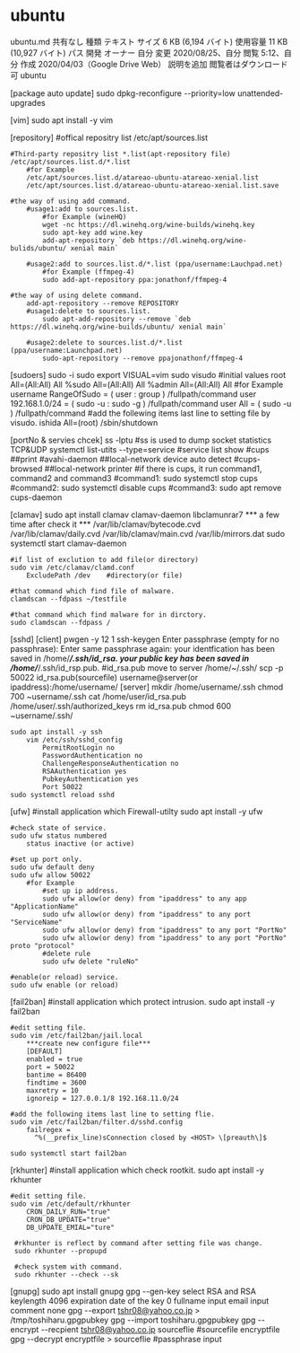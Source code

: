# ubuntu
ubuntu.md
共有なし
種類
テキスト
サイズ
6 KB (6,194 バイト)
使用容量
11 KB (10,927 バイト)
パス
開発
オーナー
自分
変更
2020/08/25、自分
閲覧
5:12、自分
作成
2020/04/03（Google Drive Web）
説明を追加
閲覧者はダウンロード可
ubuntu

[package auto update]
    sudo dpkg-reconfigure --priority=low unattended-upgrades

[vim] 
    sudo apt install -y vim

[repository]
    #offical repositry list
    /etc/apt/sources.list

    #Third-party repositry list *.list(apt-repository file) 
    /etc/apt/sources.list.d/*.list
        #for Example
        /etc/apt/sources.list.d/atareao-ubuntu-atareao-xenial.list
        /etc/apt/sources.list.d/atareao-ubuntu-atareao-xenial.list.save

    #the way of using add command.
        #usage1:add to sources.list.
            #for Example (wineHQ)
            wget -nc https://dl.winehq.org/wine-builds/winehq.key
            sudo apt-key add wine.key
            add-apt-repository `deb https://dl.winehq.org/wine-bulids/ubuntu/ xenial main`

        #usage2:add to sources.list.d/*.list (ppa/username:Lauchpad.net)
            #for Example (ffmpeg-4)
            sudo add-apt-repository ppa:jonathonf/ffmpeg-4

    #the way of using delete command.
        add-apt-repository --remove REPOSITORY
        #usage1:delete to sources.list.
            sudo apt-add-repository --remove `deb https://dl.winehq.org/wine-builds/ubuntu/ xenial main`

        #usage2:delete to sources.list.d/*.list (ppa/username:Launchpad.net)
            sudo-apt-repository --remove ppajonathonf/ffmpeg-4

[sudoers]
    sudo -i
    sudo export VISUAL=vim
    sudo visudo
    #initial values
        root All=(All:All) All
        %sudo All=(All:All) All
        %admin All=(All:All) All
     #for Example
        username RangeOfSudo = ( user : group ) /fullpath/command
        user 192.168.1.0/24 = ( sudo -u : sudo -g ) /fullpath/command
        user All = ( sudo -u ) /fullpath/command
      #add the follewing items last line to setting file by visudo. 
        ishida All=(root) /sbin/shutdown

[portNo & servies chcek]
    ss -lptu    #ss is used to dump socket statistics TCP&UDP
    systemctl list-utits --type=service    #service list show
        #cups          ##print
        #avahi-daemon  ##local-network device auto detect
        #cups-browsed  ##local-network printer
        #if there is cups, it run command1, command2 and command3
        #command1: sudo systemctl stop cups
        #command2: sudo systemctl disable cups
        #command3: sudo apt remove cups-daemon 

[clamav]
    sudo apt install clamav clamav-daemon libclamunrar7
    *** a few time after check it ***
        /var/lib/clamav/bytecode.cvd
        /var/lib/clamav/daily.cvd
        /var/lib/clamav/main.cvd
        /var/lib/mirrors.dat 
    sudo systemctl start clamav-daemon

    #if list of exclution to add file(or directory)
    sudo vim /etc/clamav/clamd.conf
        ExcludePath /dev    #directory(or file)
   
    #that command which find file of malware.
    clamdscan --fdpass ~/testfile 

    #that command which find malware for in dirctory.
    sudo clamdscan --fdpass /
 
[sshd]
    [client]
    pwgen -y 12 1
    ssh-keygen
        Enter passphrase (empty for no passphrase):
        Enter same passphrase again:
        your identfication has been saved in /home/***/.ssh/id_rsa.
        your public key has been saved in /home/***/.ssh/id_rsp.pub.
    #id_rsa.pub move to server /home/~/.ssh/
    scp -p 50022 id_rsa.pub(sourcefile) username@server(or ipaddress):/home/username/
    [server]
    mkdir /home/username/.ssh
    chmod 700 ~username/.ssh
    cat /home/user/id_rsa.pub /home/user/.ssh/authorized_keys
    rm id_rsa.pub
    chmod 600 ~username/.ssh/

    sudo apt install -y ssh
        vim /etc/ssh/sshd_config
            PermitRootLogin no
            PasswordAuthentication no
            ChallengeResponseAuthentication no
            RSAAuthentication yes
            PubkeyAuthentication yes
            Port 50022
    sudo systemctl reload sshd

[ufw]
    #install application which Firewall-utilty
    sudo apt install -y ufw

    #check state of service.
    sudo ufw status numbered
        status inactive (or active)

    #set up port only.
    sudo ufw default deny
    sudo ufw allow 50022
        #for Example
            #set up ip address.
            sudo ufw allow(or deny) from "ipaddress" to any app "ApplicationName"
            sudo ufw allow(or deny) from "ipaddress" to any port "ServiceName"
            sudo ufw allow(or deny) from "ipaddress" to any port "PortNo"
            sudo ufw allow(or deny) from "ipaddress" to any port "PortNo" proto "protocol"
            #delete rule
            sudo ufw delete "ruleNo"

    #enable(or reload) service.
    sudo ufw enable (or reload)

[fail2ban]
    #install application which protect intrusion.
    sudo apt install -y fail2ban

    #edit setting file.
    sudo vim /etc/fail2ban/jail.local
        ***create new configure file***
        [DEFAULT]
        enabled = true
        port = 50022
        bantime = 86400
        findtime = 3600
        maxretry = 10
        ignoreip = 127.0.0.1/8 192.168.11.0/24

    #add the following items last line to setting flie.
    sudo vim /etc/fail2ban/filter.d/sshd.config
        failregex = 
          ^%(__prefix_line)sConnection closed by <HOST> \[preauth\]$

    sudo systemctl start fail2ban

[rkhunter]
    #install application which check rootkit.
    sudo apt install -y rkhunter

    #edit setting file.
    sudo vim /etc/default/rkhunter
    	CRON_DAILY_RUN="true"
        CRON_DB_UPDATE="true"
        DB_UPDATE_EMIAL="ture"

     #rkhunter is reflect by command after setting file was change.   
     sudo rkhunter --propupd

     #check system with command.
     sudo rkhunter --check --sk
    

[gnupg]
    sudo apt install gnupg
    gpg --gen-key
        select RSA and RSA
        keylength 4096
        expiration date of the key 0
        fullname input
        email input
        comment none
    gpg --export tshr08@yahoo.co.jp > /tmp/toshiharu.gpgpubkey
    gpg --import toshiharu.gpgpubkey
    gpg --encrypt --recpient tshr08@yahoo.co.jp sourceflie
        #sourcefile encryptfile
    gpg --decrypt encryptfile > sourceflie
        #passphrase input     

